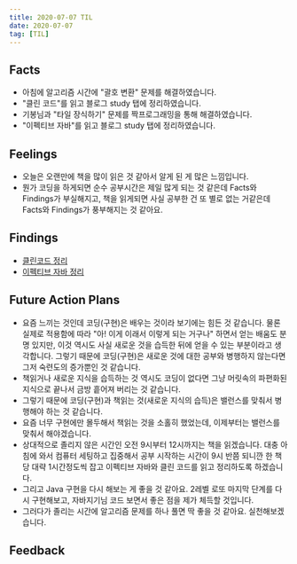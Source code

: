 ```yaml
---
title: 2020-07-07 TIL
date: 2020-07-07
tag: [TIL]
---
```


## Facts

- 아침에 알고리즘 시간에 "괄호 변환" 문제를 해결하였습니다.
- "클린 코드"를 읽고 블로그 study 탭에 정리하였습니다.
- 기봉님과 "타일 장식하기" 문제를 짝프로그래밍을 통해 해결하였습니다.
- "이펙티브 자바"를 읽고 블로그 study 탭에 정리하였습니다.

## Feelings

- 오늘은 오랜만에 책을 많이 읽은 것 같아서 알게 된 게 많은 느낌입니다.
- 뭔가 코딩을 하게되면 순수 공부시간은 제일 많게 되는 것 같은데 Facts와 Findings가 부실해지고, 책을 읽게되면 사실 공부한 건 또 별로 없는 거같은데 Facts와 Findings가 풍부해지는 것 같아요.

## Findings

- [클린코드 정리](../../../../../content/post/Study/2020-07-07-CleanCode-meaningfulName.md)
- [이펙티브 자바 정리](../../../../../content/post/Study/2020-06-01-EffectiveJava.md)

## Future Action Plans

- 요즘 느끼는 것인데 코딩(구현)은 배우는 것이라 보기에는 힘든 것 같습니다. 물론 실제로 적용함에 따라 "아! 이게 이래서 이렇게 되는 거구나" 하면서 얻는 배움도 분명 있지만, 이것 역시도 사실 새로운 것을 습득한 뒤에 얻을 수 있는 부분이라고 생각합니다. 그렇기 때문에 코딩(구현)은 새로운 것에 대한 공부와 병행하지 않는다면 그저 숙련도의 증가뿐인 것 같습니다.
- 책읽거나 새로운 지식을 습득하는 것 역시도 코딩이 없다면 그냥 머릿속의 파편화된 지식으로 끝나서 금방 흩어져 버리는 것 같습니다.
- 그렇기 때문에 코딩(구현)과 책읽는 것(새로운 지식의 습득)은 밸런스를 맞춰서 병행해야 하는 것 같습니다.
- 요즘 너무 구현에만 몰두해서 책읽는 것을 소홀히 했었는데, 이제부터는 밸런스를 맞춰서 해야겠습니다.
- 상대적으로 졸리지 않은 시간인 오전 9시부터 12시까지는 책을 읽겠습니다. 대충 아침에 와서 컴퓨터 세팅하고 집중해서 공부 시작하는 시간이 9시 반쯤 되니깐 한 책당 대략 1시간정도씩 잡고 이펙티브 자바와 클린 코드를 읽고 정리하도록 하겠습니다.
- 그리고 Java 구현을 다시 해보는 게 좋을 것 같아요. 2레벨 로또 마지막 단계를 다시 구현해보고, 자바지기님 코드 보면서 좋은 점을 제가 체득할 것입니다.
- 그러다가 졸리는 시간에 알고리즘 문제를 하나 풀면 딱 좋을 것 같아요. 실천해보겠습니다.

## Feedback

